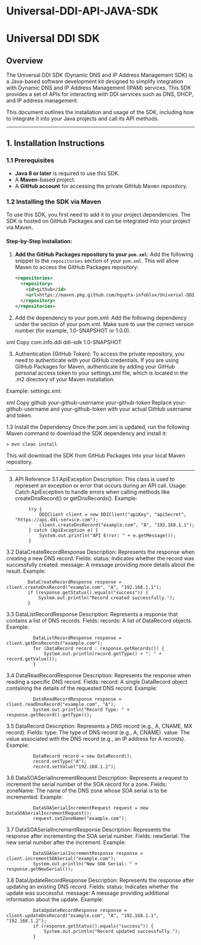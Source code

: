 # Universal-DDI-API-JAVA-SDK
# Universal DDI SDK

## Overview

The Universal DDI SDK (Dynamic DNS and IP Address Management SDK) is a Java-based software development kit designed to simplify integration with Dynamic DNS and IP Address Management (IPAM) services. This SDK provides a set of APIs for interacting with DDI services such as DNS, DHCP, and IP address management.

This document outlines the installation and usage of the SDK, including how to integrate it into your Java projects and call its API methods.

---

## 1. Installation Instructions

### 1.1 Prerequisites
- **Java 8 or later** is required to use this SDK.
- A **Maven**-based project.
- A **GitHub account** for accessing the private GitHub Maven repository.

### 1.2 Installing the SDK via Maven

To use this SDK, you first need to add it to your project dependencies. The SDK is hosted on GitHub Packages and can be integrated into your project via Maven.

#### Step-by-Step Installation:

1. **Add the GitHub Packages repository to your `pom.xml`**:
   Add the following snippet to the `repositories` section of your `pom.xml`. This will allow Maven to access the GitHub Packages repository:
   
   ```xml
   <repositories>
     <repository>
       <id>github</id>
       <url>https://maven.pkg.github.com/hgupta-infoblox/Universal-DDI-API-JAVA-SDK</url>
     </repository>
   </repositories>

2. Add the dependency to your pom.xml: Add the following dependency under the <dependencies> section of your pom.xml. Make sure to use the correct version number (for example, 1.0-SNAPSHOT or 1.0.0).

xml
Copy
<dependencies>
  <dependency>
    <groupId>com.info.ddi</groupId>
    <artifactId>ddi-sdk</artifactId>
    <version>1.0-SNAPSHOT</version>  <!-- Update this version as needed -->
  </dependency>
</dependencies>

3. Authentication (GitHub Token): To access the private repository, you need to authenticate with your GitHub credentials. If you are using GitHub Packages for Maven, authenticate by adding your GitHub personal access token to your settings.xml file, which is located in the .m2 directory of your Maven installation.

Example: settings.xml:

xml
Copy
<settings>
  <servers>
    <server>
      <id>github</id>
      <username>your-github-username</username>
      <password>your-github-token</password>
    </server>
  </servers>
</settings>
Replace your-github-username and your-github-token with your actual GitHub username and token.

1.3 Install the Dependency
  Once the pom.xml is updated, run the following Maven command to download the SDK dependency and install it:

    > mvn clean install

This will download the SDK from GitHub Packages into your local Maven repository.


--------------------------------------------------------------------------------------------------------------------------------------------------------------------------

3. API Reference
  3.1 ApiException
      Description: This class is used to represent an exception or error that occurs during an API call.
    Usage:
    Catch ApiException to handle errors when calling methods like createDnsRecord() or getDnsRecords().
    Example:
   
            try {
                DDIClient client = new DDIClient("apiKey", "apiSecret", "https://api.ddi-service.com");
                client.createDnsRecord("example.com", "A", "192.168.1.1");
            } catch (ApiException e) {
                System.out.println("API Error: " + e.getMessage());
            }
   
  3.2 DataCreateRecordResponse
      Description: Represents the response when creating a new DNS record.
    Fields:
    status: Indicates whether the record was successfully created.
    message: A message providing more details about the result.
    Example:
   
            DataCreateRecordResponse response = client.createDnsRecord("example.com", "A", "192.168.1.1");
            if (response.getStatus().equals("success")) {
                System.out.println("Record created successfully.");
            }
            
  3.3 DataListRecordResponse
      Description: Represents a response that contains a list of DNS records.
      Fields:
      records: A list of DataRecord objects.
      Example:
   
              DataListRecordResponse response = client.getDnsRecords("example.com");
              for (DataRecord record : response.getRecords()) {
                  System.out.println(record.getType() + ": " + record.getValue());
              }
              
  3.4 DataReadRecordResponse
      Description: Represents the response when reading a specific DNS record.
      Fields:
      record: A single DataRecord object containing the details of the requested DNS record.
      Example:
      
              DataReadRecordResponse response = client.readDnsRecord("example.com", "A");
              System.out.println("Record Type: " + response.getRecord().getType());
              
  3.5 DataRecord
      Description: Represents a DNS record (e.g., A, CNAME, MX record).
      Fields:
      type: The type of DNS record (e.g., A, CNAME).
      value: The value associated with the DNS record (e.g., an IP address for A records).
      Example:

              DataRecord record = new DataRecord();
              record.setType("A");
              record.setValue("192.168.1.1");
              
  3.6 DataSOASerialIncrementRequest
      Description: Represents a request to increment the serial number of the SOA record for a zone.
      Fields:
      zoneName: The name of the DNS zone whose SOA serial is to be incremented.
      Example:

              DataSOASerialIncrementRequest request = new DataSOASerialIncrementRequest();
              request.setZoneName("example.com");
              
  3.7 DataSOASerialIncrementResponse
      Description: Represents the response after incrementing the SOA serial number.
      Fields:
      newSerial: The new serial number after the increment.
      Example:

              DataSOASerialIncrementResponse response = client.incrementSOASerial("example.com");
              System.out.println("New SOA Serial: " + response.getNewSerial());
              
  3.8 DataUpdateRecordResponse
      Description: Represents the response after updating an existing DNS record.
      Fields:
      status: Indicates whether the update was successful.
      message: A message providing additional information about the update.
      Example:
              
              DataUpdateRecordResponse response = client.updateDnsRecord("example.com", "A", "192.168.1.1", "192.168.1.2");
              if (response.getStatus().equals("success")) {
                  System.out.println("Record updated successfully.");
              }
